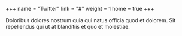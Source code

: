 +++
name = "Twitter"
link = "#"
weight = 1
home = true
+++

Doloribus dolores nostrum quia qui natus officia quod et dolorem. Sit repellendus qui ut at blanditiis et quo et molestiae.